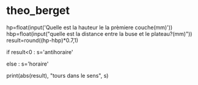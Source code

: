 # theo_berget

hp=float(input('Quelle est la hauteur le la prèmiere couche(mm)'))
hbp=float(input("quelle est la distance entre la buse et le plateau?(mm)"))
result=round((hp-hbp)*0.7,1)

if result<0 : 
  s='antihoraire'
  
else :
 s='horaire'

print(abs(result), "tours dans le sens", s)
